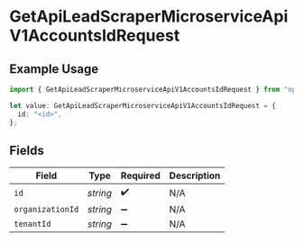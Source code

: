 # GetApiLeadScraperMicroserviceApiV1AccountsIdRequest

## Example Usage

```typescript
import { GetApiLeadScraperMicroserviceApiV1AccountsIdRequest } from "oppulence-backend-sdk/models/operations";

let value: GetApiLeadScraperMicroserviceApiV1AccountsIdRequest = {
  id: "<id>",
};
```

## Fields

| Field              | Type               | Required           | Description        |
| ------------------ | ------------------ | ------------------ | ------------------ |
| `id`               | *string*           | :heavy_check_mark: | N/A                |
| `organizationId`   | *string*           | :heavy_minus_sign: | N/A                |
| `tenantId`         | *string*           | :heavy_minus_sign: | N/A                |